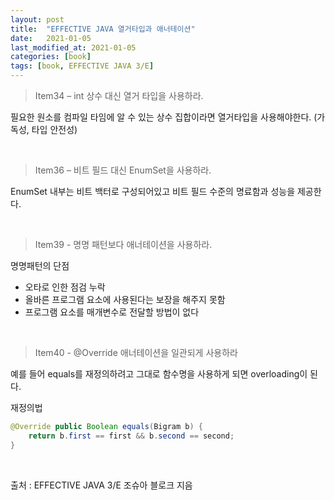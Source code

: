 ```yaml
---
layout: post
title:  "EFFECTIVE JAVA 열거타입과 애너테이션"
date:   2021-01-05
last_modified_at: 2021-01-05
categories: [book]
tags: [book, EFFECTIVE JAVA 3/E]
---
```


>Item34 – int 상수 대신 열거 타입을 사용하라.

필요한 원소를 컴파일 타임에 알 수 있는 상수 집합이라면 열거타입을 사용해야한다. (가독성, 타입 안전성)

<br/>

>Item36 – 비트 필드 대신 EnumSet을 사용하라.  

EnumSet 내부는 비트 백터로 구성되어있고 비트 필드 수준의 명료함과 성능을 제공한다. 

<br/>

>Item39 - 명명 패턴보다 애너테이션을 사용하라.  

명명패턴의 단점

- 오타로 인한 점검 누락
- 올바른 프로그램 요소에 사용된다는 보장을 해주지 못함
- 프로그램 요소를 매개변수로 전달할 방법이 없다

<br/>

>Item40 - @Override 애너테이션을 일관되게 사용하라

예를 들어 equals를 재정의하려고 그대로 함수명을 사용하게 되면 overloading이 된다.

재정의법
```java
@Override public Boolean equals(Bigram b) {
	return b.first == first && b.second == second;
}
```

<br/>

출처 : EFFECTIVE JAVA 3/E 조슈아 블로크 지음

<br/>